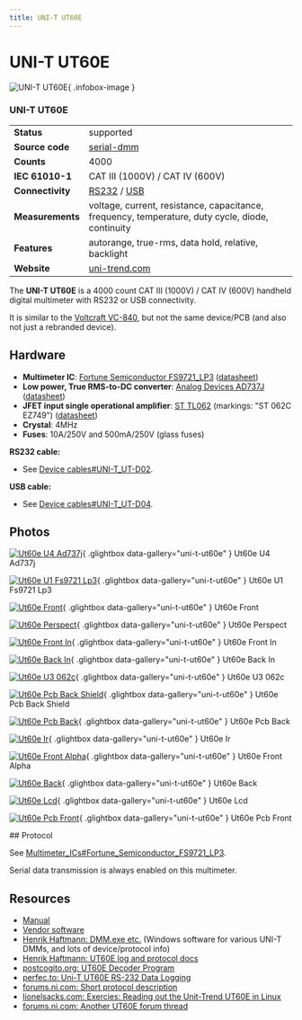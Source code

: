 ```yaml
---
title: UNI-T UT60E
---
```


# UNI-T UT60E

<div class="infobox" markdown>

![UNI-T UT60E](./img/Ut60e_-_u4_AD737J.JPG){ .infobox-image }

### UNI-T UT60E

| | |
|---|---|
| **Status** | supported |
| **Source code** | [serial-dmm](https://github.com/OpenTraceLab/OpenTraceCapture/tree/main/src/hardware/serial-dmm) |
| **Counts** | 4000 |
| **IEC 61010-1** | CAT III (1000V) / CAT IV (600V) |
| **Connectivity** | [RS232](https://sigrok.org/wiki/Device_cables#UNI-T_UT-D02) / [USB](https://sigrok.org/wiki/Device_cables#UNI-T_UT-D04) |
| **Measurements** | voltage, current, resistance, capacitance, frequency, temperature, duty cycle, diode, continuity |
| **Features** | autorange, true-rms, data hold, relative, backlight |
| **Website** | [uni-trend.com](http://www.uni-trend.com/UT60e.html) |

</div>

The **UNI-T UT60E** is a 4000 count CAT III (1000V) / CAT IV (600V) handheld digital multimeter with RS232 or USB connectivity.

It is similar to the [Voltcraft VC-840](https://sigrok.org/wiki/Voltcraft_VC-840), but not the same device/PCB (and also not just a rebranded device).

## Hardware
- **Multimeter IC**: [Fortune Semiconductor FS9721_LP3](https://sigrok.org/wiki/Multimeter_ICs#Fortune_Semiconductor_FS9721_LP3) ([datasheet](http://www.ic-fortune.com/upload/Download/FS9721_LP3-DS-20_EN.pdf))
- **Low power, True RMS-to-DC converter**: [Analog Devices AD737J](http://www.analog.com/en/special-linear-functions/rms-to-dc-converters/ad737/products/product.html) ([datasheet](http://www.analog.com/static/imported-files/data_sheets/AD737.pdf))
- **JFET input single operational amplifier**: [ST TL062](http://www.st.com/web/catalog/sense_power/FM123/SC61/SS1378/PF65352) (markings: "ST 062C EZ749") ([datasheet‎](http://www.st.com/st-web-ui/static/active/en/resource/technical/document/datasheet/CD00000486.pdf))
- **Crystal**: 4MHz
- **Fuses**: 10A/250V and 500mA/250V (glass fuses)

**RS232 cable:**

- See [Device cables#UNI-T_UT-D02](https://sigrok.org/wiki/Device_cables#UNI-T_UT-D02).

**USB cable:**

- See [Device cables#UNI-T_UT-D04](https://sigrok.org/wiki/Device_cables#UNI-T_UT-D04).

## Photos

<div class="photo-grid" markdown>

[![Ut60e U4 Ad737j](./img/Ut60e_-_u4_AD737J.JPG)](./img/Ut60e_-_u4_AD737J.JPG "Ut60e U4 Ad737j"){ .glightbox data-gallery="uni-t-ut60e" }
<span class="caption">Ut60e U4 Ad737j</span>

[![Ut60e U1 Fs9721 Lp3](./img/Ut60e_-_u1_FS9721_LP3.JPG)](./img/Ut60e_-_u1_FS9721_LP3.JPG "Ut60e U1 Fs9721 Lp3"){ .glightbox data-gallery="uni-t-ut60e" }
<span class="caption">Ut60e U1 Fs9721 Lp3</span>

[![Ut60e Front](./img/Ut60e_-_front.JPG)](./img/Ut60e_-_front.JPG "Ut60e Front"){ .glightbox data-gallery="uni-t-ut60e" }
<span class="caption">Ut60e Front</span>

[![Ut60e Perspect](./img/Ut60e_-_perspect.JPG)](./img/Ut60e_-_perspect.JPG "Ut60e Perspect"){ .glightbox data-gallery="uni-t-ut60e" }
<span class="caption">Ut60e Perspect</span>

[![Ut60e Front In](./img/Ut60e_-_front_in.JPG)](./img/Ut60e_-_front_in.JPG "Ut60e Front In"){ .glightbox data-gallery="uni-t-ut60e" }
<span class="caption">Ut60e Front In</span>

[![Ut60e Back In](./img/Ut60e_-_back_in.JPG)](./img/Ut60e_-_back_in.JPG "Ut60e Back In"){ .glightbox data-gallery="uni-t-ut60e" }
<span class="caption">Ut60e Back In</span>

[![Ut60e U3 062c](./img/Ut60e_-_u3_062c.JPG)](./img/Ut60e_-_u3_062c.JPG "Ut60e U3 062c"){ .glightbox data-gallery="uni-t-ut60e" }
<span class="caption">Ut60e U3 062c</span>

[![Ut60e Pcb Back Shield](./img/Ut60e_-_pcb_back_shield.JPG)](./img/Ut60e_-_pcb_back_shield.JPG "Ut60e Pcb Back Shield"){ .glightbox data-gallery="uni-t-ut60e" }
<span class="caption">Ut60e Pcb Back Shield</span>

[![Ut60e Pcb Back](./img/Ut60e_-_pcb_back.JPG)](./img/Ut60e_-_pcb_back.JPG "Ut60e Pcb Back"){ .glightbox data-gallery="uni-t-ut60e" }
<span class="caption">Ut60e Pcb Back</span>

[![Ut60e Ir](./img/Ut60e_-_ir.JPG)](./img/Ut60e_-_ir.JPG "Ut60e Ir"){ .glightbox data-gallery="uni-t-ut60e" }
<span class="caption">Ut60e Ir</span>

[![Ut60e Front Alpha](./img/Ut60e_-_front_-_alpha.png)](./img/Ut60e_-_front_-_alpha.png "Ut60e Front Alpha"){ .glightbox data-gallery="uni-t-ut60e" }
<span class="caption">Ut60e Front Alpha</span>

[![Ut60e Back](./img/Ut60e_-_back.JPG)](./img/Ut60e_-_back.JPG "Ut60e Back"){ .glightbox data-gallery="uni-t-ut60e" }
<span class="caption">Ut60e Back</span>

[![Ut60e Lcd](./img/Ut60e_-_lcd.JPG)](./img/Ut60e_-_lcd.JPG "Ut60e Lcd"){ .glightbox data-gallery="uni-t-ut60e" }
<span class="caption">Ut60e Lcd</span>

[![Ut60e Pcb Front](./img/Ut60e_-_pcb_front.JPG)](./img/Ut60e_-_pcb_front.JPG "Ut60e Pcb Front"){ .glightbox data-gallery="uni-t-ut60e" }
<span class="caption">Ut60e Pcb Front</span>

</div>
## Protocol

See [Multimeter_ICs#Fortune_Semiconductor_FS9721_LP3](https://sigrok.org/wiki/Multimeter_ICs#Fortune_Semiconductor_FS9721_LP3).

Serial data transmission is always enabled on this multimeter.

## Resources
- [Manual](http://www.uni-trend.com/manual2/UT60BCE%20Eng%20Manual.pdf)
- [Vendor software](http://www.uni-trend.com/manual2/UT60E%20_setup.exe)
- [Henrik Haftmann: DMM.exe etc.](http://www-user.tu-chemnitz.de/~heha/hs_freeware/UNI-T/) (Windows software for various UNI-T DMMs, and lots of device/protocol info)
- [Henrik Haftmann: UT60E log and protocol docs](http://www-user.tu-chemnitz.de/~heha/hs_freeware/UNI-T/UT60E.LOG)
- [postcogito.org: UT60E Decoder Program](http://www.postcogito.org/Kiko/UtSixtyEDecoder.html)
- [perfec.to: Uni-T UT60E RS-232 Data Logging](http://perfec.to/ut60e/)
- [forums.ni.com: Short protocol description](http://forums.ni.com/attachments/ni/170/102458/1/protocolo%20UT60E.pdf)
- [lionelsacks.com: Exercies: Reading out the Unit-Trend UT60E in Linux](http://blog.lionelsacks.com/2007/06/exercies-reading-out-unit-trend-ut60e.html)
- [forums.ni.com: Another UT60E forum thread](http://forums.ni.com/t5/LabVIEW/ut60e/m-p/173300)

